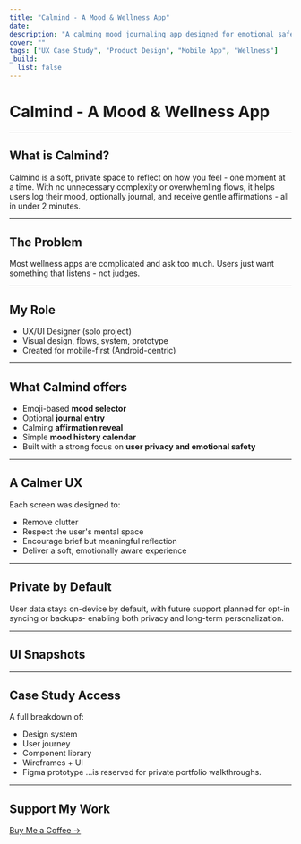 ```yaml
---
title: "Calmind - A Mood & Wellness App"
date: 
description: "A calming mood journaling app designed for emotional safety and minimalist UX."
cover: ""
tags: ["UX Case Study", "Product Design", "Mobile App", "Wellness"]
_build:
  list: false
---
```


# <i class="fas fa-spa"></i> Calmind - A Mood & Wellness App

---

## What is Calmind?

Calmind is a soft, private space to reflect on how you feel - one moment at a time.
With no unnecessary complexity or overwhemling flows, it helps users log their mood, optionally journal, and receive gentle affirmations - all in under 2 minutes.

---

## <i class="fas fa-triangle-exclamation"></i> The Problem

Most wellness apps are complicated and ask too much. Users just want something that listens - not judges.

---

## <i class="fas fa-bullseye"></i> My Role

- UX/UI Designer (solo project)
- Visual design, flows, system, prototype
- Created for mobile-first (Android-centric)

---

## <i class="fas fa-mobile-screen-button"></i> What Calmind offers

- Emoji-based **mood selector**
- Optional **journal entry**
- Calming **affirmation reveal**
- Simple **mood history calendar**
- Built with a strong focus on **user privacy and emotional safety**

---

## <i class="fas fa-magic"></i> A Calmer UX

Each screen was designed to:
- Remove clutter
- Respect the user's mental space
- Encourage brief but meaningful reflection
- Deliver a soft, emotionally aware experience

---

## <i class="fas fa-lock"></i> Private by Default

User data stays on-device by default, with future support planned for opt-in syncing or backups- enabling both privacy and long-term personalization.

---

## <i class="fas fa-palette"></i> UI Snapshots

---

## <i class="fas fa-eye-slash"></i> Case Study Access

A full breakdown of:
- Design system
- User journey
- Component library
- Wireframes + UI
- Figma prototype
...is reserved for private portfolio walkthroughs.

---

## <i class="fas fa-mug-hot"></i> Support My Work

[Buy Me a Coffee ->](link)
